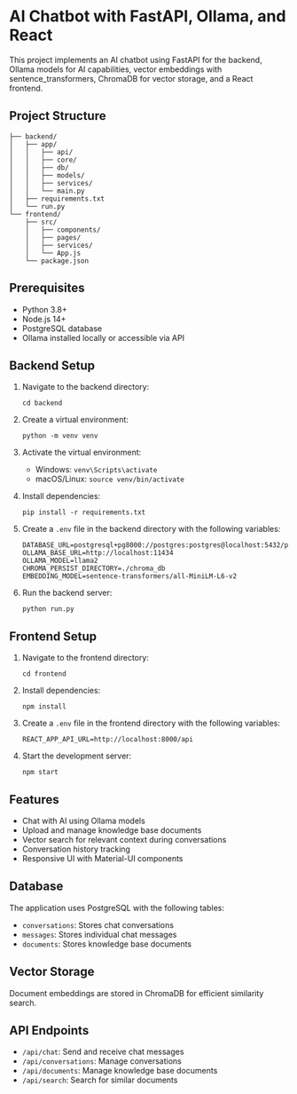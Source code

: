 # AI Chatbot with FastAPI, Ollama, and React

This project implements an AI chatbot using FastAPI for the backend, Ollama models for AI capabilities, vector embeddings with sentence_transformers, ChromaDB for vector storage, and a React frontend.

## Project Structure

```
├── backend/
│   ├── app/
│   │   ├── api/
│   │   ├── core/
│   │   ├── db/
│   │   ├── models/
│   │   ├── services/
│   │   └── main.py
│   ├── requirements.txt
│   └── run.py
└── frontend/
    ├── src/
    │   ├── components/
    │   ├── pages/
    │   ├── services/
    │   └── App.js
    └── package.json
```

## Prerequisites

- Python 3.8+
- Node.js 14+
- PostgreSQL database
- Ollama installed locally or accessible via API

## Backend Setup

1. Navigate to the backend directory:
   ```
   cd backend
   ```

2. Create a virtual environment:
   ```
   python -m venv venv
   ```

3. Activate the virtual environment:
   - Windows: `venv\Scripts\activate`
   - macOS/Linux: `source venv/bin/activate`

4. Install dependencies:
   ```
   pip install -r requirements.txt
   ```

5. Create a `.env` file in the backend directory with the following variables:
   ```
   DATABASE_URL=postgresql+pg8000://postgres:postgres@localhost:5432/postgres
   OLLAMA_BASE_URL=http://localhost:11434
   OLLAMA_MODEL=llama2
   CHROMA_PERSIST_DIRECTORY=./chroma_db
   EMBEDDING_MODEL=sentence-transformers/all-MiniLM-L6-v2
   ```

6. Run the backend server:
   ```
   python run.py
   ```

## Frontend Setup

1. Navigate to the frontend directory:
   ```
   cd frontend
   ```

2. Install dependencies:
   ```
   npm install
   ```

3. Create a `.env` file in the frontend directory with the following variables:
   ```
   REACT_APP_API_URL=http://localhost:8000/api
   ```

4. Start the development server:
   ```
   npm start
   ```

## Features

- Chat with AI using Ollama models
- Upload and manage knowledge base documents
- Vector search for relevant context during conversations
- Conversation history tracking
- Responsive UI with Material-UI components

## Database

The application uses PostgreSQL with the following tables:
- `conversations`: Stores chat conversations
- `messages`: Stores individual chat messages
- `documents`: Stores knowledge base documents

## Vector Storage

Document embeddings are stored in ChromaDB for efficient similarity search.

## API Endpoints

- `/api/chat`: Send and receive chat messages
- `/api/conversations`: Manage conversations
- `/api/documents`: Manage knowledge base documents
- `/api/search`: Search for similar documents